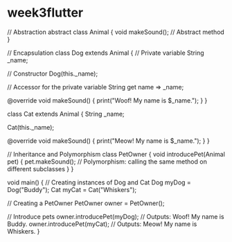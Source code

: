 # week3flutter

// Abstraction
abstract class Animal {
  void makeSound(); // Abstract method
}

// Encapsulation
class Dog extends Animal {
  // Private variable
  String _name;

  // Constructor
  Dog(this._name);

  // Accessor for the private variable
  String get name => _name;

  @override
  void makeSound() {
    print("Woof! My name is $_name.");
  }
}

class Cat extends Animal {
  String _name;

  Cat(this._name);

  @override
  void makeSound() {
    print("Meow! My name is $_name.");
  }
}

// Inheritance and Polymorphism
class PetOwner {
  void introducePet(Animal pet) {
    pet.makeSound(); // Polymorphism: calling the same method on different subclasses
  }
}

void main() {
  // Creating instances of Dog and Cat
  Dog myDog = Dog("Buddy");
  Cat myCat = Cat("Whiskers");

  // Creating a PetOwner
  PetOwner owner = PetOwner();

  // Introduce pets
  owner.introducePet(myDog); // Outputs: Woof! My name is Buddy.
  owner.introducePet(myCat); // Outputs: Meow! My name is Whiskers.
}
